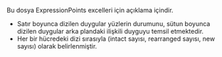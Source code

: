 Bu dosya ExpressionPoints excelleri için açıklama içindir.
- Satır boyunca dizilen duygular yüzlerin durumunu, sütun boyunca dizilen duygular arka plandaki ilişkili duyguyu temsil etmektedir.
- Her bir hücredeki dizi sırasıyla (intact sayısı, rearranged sayısı, new sayısı) olarak belirlenmiştir.